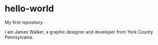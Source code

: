 # hello-world
My first repository


I am James Walker, a graphic designer and developer from York County Pennsylvania.
